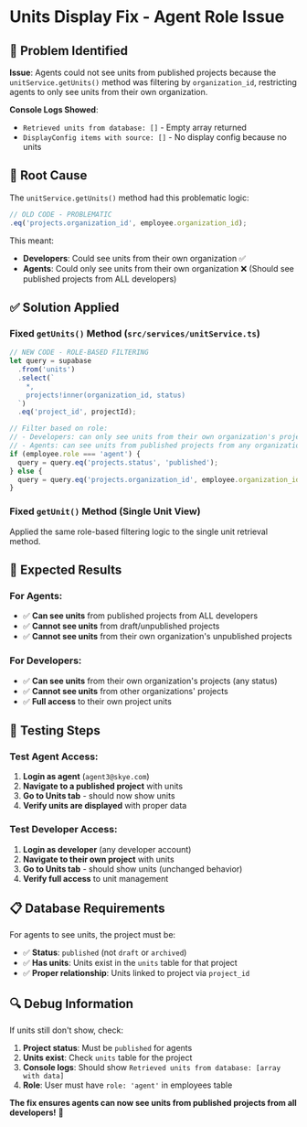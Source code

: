 # Units Display Fix - Agent Role Issue

## 🎯 Problem Identified

**Issue**: Agents could not see units from published projects because the `unitService.getUnits()` method was filtering by `organization_id`, restricting agents to only see units from their own organization.

**Console Logs Showed**:
- `Retrieved units from database: []` - Empty array returned
- `DisplayConfig items with source: []` - No display config because no units

## 🔧 Root Cause

The `unitService.getUnits()` method had this problematic logic:
```typescript
// OLD CODE - PROBLEMATIC
.eq('projects.organization_id', employee.organization_id);
```

This meant:
- **Developers**: Could see units from their own organization ✅
- **Agents**: Could only see units from their own organization ❌ (Should see published projects from ALL developers)

## ✅ Solution Applied

### Fixed `getUnits()` Method (`src/services/unitService.ts`)

```typescript
// NEW CODE - ROLE-BASED FILTERING
let query = supabase
  .from('units')
  .select(`
    *,
    projects!inner(organization_id, status)
  `)
  .eq('project_id', projectId);

// Filter based on role:
// - Developers: can only see units from their own organization's projects
// - Agents: can see units from published projects from any organization
if (employee.role === 'agent') {
  query = query.eq('projects.status', 'published');
} else {
  query = query.eq('projects.organization_id', employee.organization_id);
}
```

### Fixed `getUnit()` Method (Single Unit View)

Applied the same role-based filtering logic to the single unit retrieval method.

## 🎯 Expected Results

### For Agents:
- ✅ **Can see units** from published projects from ALL developers
- ✅ **Cannot see units** from draft/unpublished projects
- ✅ **Cannot see units** from their own organization's unpublished projects

### For Developers:
- ✅ **Can see units** from their own organization's projects (any status)
- ✅ **Cannot see units** from other organizations' projects
- ✅ **Full access** to their own project units

## 🧪 Testing Steps

### Test Agent Access:
1. **Login as agent** (`agent3@skye.com`)
2. **Navigate to a published project** with units
3. **Go to Units tab** - should now show units
4. **Verify units are displayed** with proper data

### Test Developer Access:
1. **Login as developer** (any developer account)
2. **Navigate to their own project** with units
3. **Go to Units tab** - should show units (unchanged behavior)
4. **Verify full access** to unit management

## 📋 Database Requirements

For agents to see units, the project must be:
- ✅ **Status**: `published` (not `draft` or `archived`)
- ✅ **Has units**: Units exist in the `units` table for that project
- ✅ **Proper relationship**: Units linked to project via `project_id`

## 🔍 Debug Information

If units still don't show, check:
1. **Project status**: Must be `published` for agents
2. **Units exist**: Check `units` table for the project
3. **Console logs**: Should show `Retrieved units from database: [array with data]`
4. **Role**: User must have `role: 'agent'` in employees table

**The fix ensures agents can now see units from published projects from all developers!** 🎉
